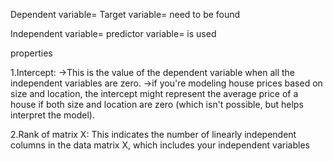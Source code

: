 Dependent variable= Target variable= need to be found

Independent variable= predictor variable= is used

properties

1.Intercept:
   ->This is the value of the dependent variable when all the
   independent variables are zero.
   ->if you're modeling house prices based on size and location, the intercept might represent the average price of a house if both size and location are zero (which isn't possible, but helps interpret the model).

2.Rank of matrix X:
This indicates the number of linearly independent columns in the data matrix X, which includes your independent variables
